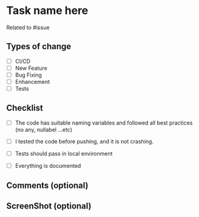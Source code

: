 # Task name here

Related to #issue

## Types of change

- [ ] CI/CD
- [ ] New Feature
- [ ] Bug Fixing
- [ ] Enhancement
- [ ] Tests

## Checklist

- [ ] The code has suitable naming variables and followed all best practices (no any, nullabel ...etc)
- [ ] I tested the code before pushing, and it is not crashing.
- [ ] Tests should pass in local environment
- [ ] Everything is documented


## Comments (optional)


## ScreenShot (optional)

